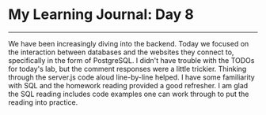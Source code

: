 # My Learning Journal: Day 8
*********************************************************************
We have been increasingly diving into the backend. Today we focused on the interaction between databases and the websites they connect to, specifically in the form of PostgreSQL. I didn't have trouble with the TODOs for today's lab, but the comment responses were a little trickier. Thinking through the server.js code aloud line-by-line helped. I have some familiarity with SQL and the homework reading provided a good refresher. I am glad the SQL reading includes code examples one can work through to put the reading into practice.
